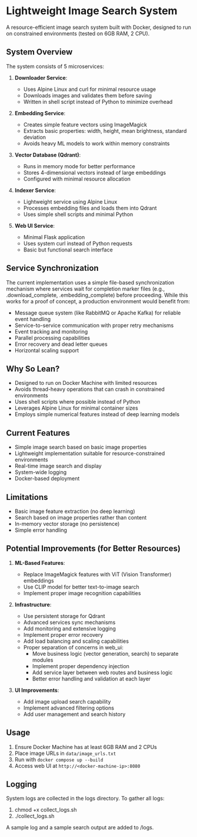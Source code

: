 # Lightweight Image Search System

A resource-efficient image search system built with Docker, designed to run on constrained environments
(tested on 6GB RAM, 2 CPU).

## System Overview

The system consists of 5 microservices:

1. **Downloader Service**:
   - Uses Alpine Linux and curl for minimal resource usage
   - Downloads images and validates them before saving
   - Written in shell script instead of Python to minimize overhead

2. **Embedding Service**:
   - Creates simple feature vectors using ImageMagick
   - Extracts basic properties: width, height, mean brightness, standard deviation
   - Avoids heavy ML models to work within memory constraints

3. **Vector Database (Qdrant)**:
   - Runs in memory mode for better performance
   - Stores 4-dimensional vectors instead of large embeddings
   - Configured with minimal resource allocation

4. **Indexer Service**:
   - Lightweight service using Alpine Linux
   - Processes embedding files and loads them into Qdrant
   - Uses simple shell scripts and minimal Python

5. **Web UI Service**:
   - Minimal Flask application
   - Uses system curl instead of Python requests
   - Basic but functional search interface

## Service Synchronization

The current implementation uses a simple file-based synchronization mechanism where services wait for completion marker files (e.g., .download_complete, .embedding_complete) before proceeding. While this works for a proof of concept, a production environment would benefit from:
- Message queue system (like RabbitMQ or Apache Kafka) for reliable event handling
- Service-to-service communication with proper retry mechanisms
- Event tracking and monitoring
- Parallel processing capabilities
- Error recovery and dead letter queues
- Horizontal scaling support

## Why So Lean?

- Designed to run on Docker Machine with limited resources
- Avoids thread-heavy operations that can crash in constrained environments
- Uses shell scripts where possible instead of Python
- Leverages Alpine Linux for minimal container sizes
- Employs simple numerical features instead of deep learning models

## Current Features

- Simple image search based on basic image properties
- Lightweight implementation suitable for resource-constrained environments
- Real-time image search and display
- System-wide logging
- Docker-based deployment

## Limitations

- Basic image feature extraction (no deep learning)
- Search based on image properties rather than content
- In-memory vector storage (no persistence)
- Simple error handling

## Potential Improvements (for Better Resources)

1. **ML-Based Features**:
   - Replace ImageMagick features with ViT (Vision Transformer) embeddings
   - Use CLIP model for better text-to-image search
   - Implement proper image recognition capabilities

2. **Infrastructure**:
   - Use persistent storage for Qdrant
   - Advanced services sync mechanisms
   - Add monitoring and extensive logging
   - Implement proper error recovery
   - Add load balancing and scaling capabilities
   - Proper separation of concerns in web_ui:
      - Move business logic (vector generation, search) to separate modules
      - Implement proper dependency injection
      - Add service layer between web routes and business logic
      - Better error handling and validation at each layer

3. **UI Improvements**:
   - Add image upload search capability
   - Implement advanced filtering options
   - Add user management and search history

## Usage

1. Ensure Docker Machine has at least 6GB RAM and 2 CPUs
2. Place image URLs in `data/image_urls.txt`
3. Run with `docker compose up --build`
4. Access web UI at `http://<docker-machine-ip>:8080`

## Logging

System logs are collected in the logs directory. To gather all logs:
1. chmod +x collect_logs.sh
2. ./collect_logs.sh

A sample log and a sample search output are added to /logs.
